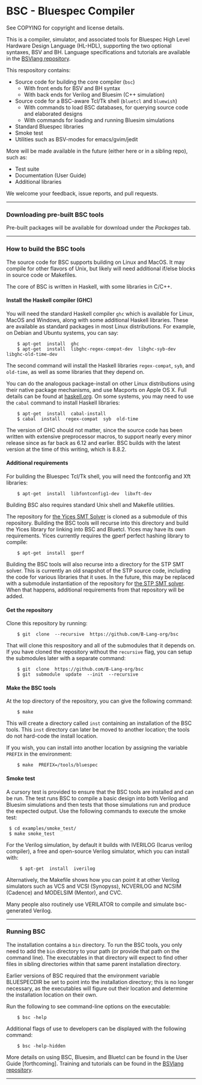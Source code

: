 # BSC - Bluespec Compiler

See COPYING for copyright and license details.

This is a compiler, simulator, and associated tools for Bluespec
High Level Hardware Design Language (HL-HDL), supporting the two
optional syntaxes, BSV and BH.  Language specifications and
tutorials are available in the
[BSVlang repository](https://github.com/BSVLang/Main).

This respository contains:

- Source code for building the core compiler (`bsc`)
  - With front ends for BSV and BH syntax
  - With back ends for Verilog and Bluesim (C++ simulation)
- Source code for a BSC-aware Tcl/Tk shell (`bluetcl` and `bluewish`)
  - With commands to load BSC databases, for querying source code and elaborated designs
  - With commands for loading and running Bluesim simulations
- Standard Bluespec libraries
- Smoke test
- Utilities such as BSV-modes for emacs/gvim/jedit

More will be made available in the future (either here or in a sibling repo),
such as:

- Test suite
- Documentation (User Guide)
- Additional libraries

We welcome your feedback, issue reports, and pull requests.

----------------------------------------------------------------

### Downloading pre-built BSC tools

Pre-built packages will be available for download under the *Packages*
tab.

----------------------------------------------------------------

### How to build the BSC tools

The source code for BSC supports building on Linux and MacOS.
It may compile for other flavors of Unix, but likely will need
additional if/else blocks in source code or Makefiles.

The core of BSC is written in Haskell, with some libraries in C/C++.

#### Install the Haskell compiler (GHC)

You will need the standard Haskell compiler `ghc` which is available
for Linux, MacOS and Windows, along with some additional Haskell libraries.
These are available as standard packages in most Linux distributions.
For example, on Debian and Ubuntu systems, you can say:

        $ apt-get  install  ghc
        $ apt-get  install  libghc-regex-compat-dev  libghc-syb-dev  libghc-old-time-dev

The second command will install the Haskell libraries `regex-compat`,
`syb`, and `old-time`, as well as some libraries that they depend on.

You can do the analogous package-install on other
Linux distributions using their native package mechanisms, and use
Macports on Apple OS X.  Full details can be found at
[haskell.org](https://www.haskell.org/).  On some systems, you may
need to use the `cabal` command to install Haskell libraries:

        $ apt-get  install  cabal-install
        $ cabal  install  regex-compat  syb  old-time

The version of GHC should not matter, since the source code has been
written with extensive preprocessor macros, to support nearly every
minor release since as far back as 6.12 and earlier.  BSC builds with
the latest version at the time of this writing, which is 8.8.2.

#### Additional requirements

For building the Bluespec Tcl/Tk shell, you will need the fontconfig
and Xft libraries:

        $ apt-get  install  libfontconfig1-dev  libxft-dev

Building BSC also requires standard Unix shell and Makefile utilities.

The repository for
[the Yices SMT Solver](https://github.com/SRI-CSL/yices2)
is cloned as a submodule of this repository.  Building the BSC
tools will recurse into this directory and build the Yices library
for linking into BSC and Bluetcl. Yices may have its own requirements.
Yices currently requires the gperf perfect hashing library to compile:

        $ apt-get  install  gperf

Building the BSC tools will also recurse into a directory for the STP
SMT solver.  This is currently an old snapshot of the STP source code,
including the code for various libraries that it uses.  In the future,
this may be replaced with a submodule instantiation of the repository
for [the STP SMT solver](https://github.com/stp/stp).  When that
happens, additional requirements from that repository will be added.

#### Get the repository

Clone this repository by running:

        $ git  clone  --recursive  https://github.com/B-Lang-org/bsc

That will clone this respository and all of the submodules that it
depends on.
If you have cloned the repository without the `recursive` flag,
you can setup the submodules later with a separate command:

        $ git  clone  https://github.com/B-Lang-org/bsc
        $ git  submodule  update  --init  --recursive

#### Make the BSC tools

At the top directory of the repository, you can give the following command:

        $ make

This will create a directory called `inst` containing an installation
of the BSC tools.  This `inst` directory can later be moved to another
location; the tools do not hard-code the install location.

If you wish, you can install into another location by assigning the
variable `PREFIX` in the environment:

        $ make  PREFIX=/tools/bluespec

#### Smoke test

A cursory test is provided to ensure that the BSC tools are installed
and can be run.  The test runs BSC to compile a basic design into
both Verilog and Bluesim simulations and then tests that those
simulations run and produce the expected output.  Use the following
commands to execute the smoke test:

	 $ cd examples/smoke_test/
	 $ make smoke_test

For the Verilog simulation, by default it builds with IVERILOG (Icarus
verilog compiler), a free and open-source Verilog simulator, which you
can install with:

         $ apt-get  install  iverilog

Alternatively, the Makefile shows how you can point it at other
Verilog simulators such as VCS and VCSI (Synopyss), NCVERILOG and
NCSIM (Cadence) and MODELSIM (Mentor), and CVC.

Many people also routinely use VERILATOR to compile and simulate
bsc-generated Verilog.

----------------------------------------------------------------

### Running BSC

The installation contains a `bin` directory.  To run the BSC tools,
you only need to add the `bin` directory to your path (or provide that
path on the command line).  The executables in that directory will
expect to find other files in sibling directories within that same
parent installation directory.

Earlier versions of BSC required that the environment variable
BLUESPECDIR be set to point into the installation directory; this is
no longer necessary, as the executables will figure out their location
and determine the installation location on their own.

Run the following to see command-line options on the executable:

        $ bsc -help

Additional flags of use to developers can be displayed with the
following command:

        $ bsc -help-hidden

More details on using BSC, Bluesim, and Bluetcl can be found in the
User Guide [forthcoming].  Training and tutorials can be found in the
[BSVlang repository](https://github.com/BSVLang/Main).

----------------------------------------------------------------
